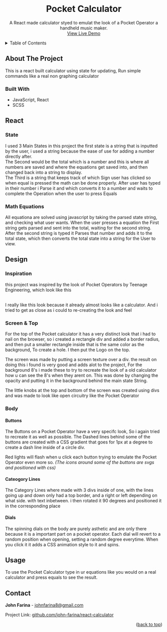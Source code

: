 <a name="readme-top"></a>

<!-- what i did in this project

i used 2 states in react, a number string, a total
these are states because it would be ideal if it updated everytime this value updates since in calculators all u see is the numbers ur typing and a string,

when user types in a number it is generating a string, then when u choose a exponent that string gets parsed into a number and the math is done using javascript.

after math is done it gets converted back into a string and stored in the state.

DESIGN.
this design was heavily inspired by Pocket Operators by Teenage Engineering, i tried to make making a calculator as cool as possible and im proud of how the design came out,

The screen was made by putting a screen texture over a div, and the underlying 8's like a classic calculator has is made by a lowered opactiy layer under the main Number String

Added a calculator in the top right with *insert library name*, i chose this library because of the ease of use and how well it can handle what i needed.

Since i was going for a Pokcet Operator look i learned how to remake it
the stripes under the buttons where made using a repeating gradient in css with a width of 1px creating that look, creating sections in the buttons for numbers and operations.

the dial buttons are purely asthetic but they do have a randomly set rotation so they arent the same everytime, when sliders are clicked they rotate more, just like a pocket operator. -->

<!-- PROJECT LOGO -->
<br />
<div align="center">

<h1 align="center">Pocket Calculator</h1>

  <p align="center">
    A React made calculator styed to emulat the look of a Pocket Operator a handheld music maker.
    <br />
    <a href="https://linktowebsite.com">View Live Demo</a>
</div>

<!-- TABLE OF CONTENTS -->
<details>
  <summary>Table of Contents</summary>
  <ol>
    <li>
      <a href="#about-the-project">About The Project</a>
      <ul>
        <li><a href="#built-with">Built With</a></li>
      </ul>
    </li>
    <li>
      <a href="#getting-started">React</a>
      <ul>
        <li><a href="#prerequisites">State</a></li>
        <li><a href="#installation">Math Equations</a></li>
      </ul>
    </li>
    <li><a href="#usage">Design</a></li>
    <ul>
        <li><a href="#prerequisites">Inspiration</a></li>
        <li><a href="#installation">Screen & Top</a></li>
        <li><a href="#installation">Buttons & Body</a></li>
    </ul>
    <li><a href="#contact">Usage</a></li>
    <li><a href="#contact">Contact</a></li>
    <li><a href="#acknowledgments">Acknowledgments</a></li>
  </ol>
</details>


<!-- ABOUT THE PROJECT -->
## About The Project

This is a react built calculator using state for updating, Run simple commands like a real non graphing calculator

### Built With
 - JavaScript, React
 - SCSS

## React

### State
I used 3 Main States in this project the first state is a string that is inputted by the user, i used a string because the ease of use for adding a number directly after. <br/>
The Second would be the total which is a number and this is where all numbers are saved and where the equations get saved into, and then changed back into a string to display. <br/>
The Third is a string that keeps track of which Sign user has clicked so when equal is pressed the math can be done properly.
After user has typed in their number i Parse it and which converts it to a number and waits to complete the Operation when the user to press Equals

### Math Equations
All equationa are solved using javascript by taking the parsed state string, and checking what user wants.
When the user presses a equation the First string gets parsed and sent into the total, waiting for the second string. After the second string is typed it Parses that number and adds it to the total state, which then converts the total state into a string for the User to view.

## Design

### Inspiration
this project was inspired by the look of Pocket Operators by Teenage Engineering, which look like this
<!-- image -->
<br/>
I really like this look because it already almost looks like a calculator. And i tried to get as close as i could to re-creating the look and feel

### Screen & Top
For the top of the Pocket calculator it has a very distinct look that i had to nail on the browser, so i created a rectangle div and added a border radius, and then put a smaller rectangle inside that is the same color as the background, To create a hole. I then put the Logo on the top.
<!-- img -->
The screen was made by putting a screen texture over a div. the result on doing this i found is very good and adds alot to the project, For the background 8's i made these to try to recreate the look of a old calculator how u can see the 8's when they arent on. This was done by changing the opacity and putting it in the background behind the main state String.
<!-- screen image -->
The little knobs at the top and bottom of the screen was created using divs and was made to look like open circuitry like the Pocket Operator

### Body

#### **Buttons**
The Buttons on a Pocket Operator have a very specifc look, So i again tried to recreate it as well as possible. The Dashed lines behind some of the buttons are created with a CSS gradient that goes for 1px at a degree to create a dash line inside of a circle div.
<!-- img -->
Red lights will flash when u click each button trying to emulate the Pocket Operator even more so. *(The icons around some of the buttons are svgs and positioned with css)*

#### **Cateogory Lines**
The Category Lines where made with 3 divs inside of one, with the lines going up and down only had a top border, and a right or left depending on what side. with text inbetween. i then rotated it 90 degrees and positioned it in the corresponding place
<!-- img -->

#### **Dials**
The spinning dials on the body are purely asthetic and are only there because it is a important part on a pocket operator. Each dial will revert to a random position when opening, setting a random degree everytime. When you click it it adds a CSS animation style to it and spins.

<!-- USAGE EXAMPLES -->
## Usage

To use the Pocket Calculator type in ur equations like you would on a real calculator and press equals to see the result.

<!-- CONTACT -->
## Contact

**John Farina** - johnfarina8@gmail.com

Project Link: [github.com/john-farina/react-calculator](https://github.com/john-farina/react-calculator)

<p align="right">(<a href="#readme-top">back to top</a>)</p>





